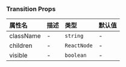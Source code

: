 ### Transition Props

| 属性名 | 描述 | 类型 | 默认值 |
| :-- | :-- | :-- | :-- |
| className | - | `string` | - |
| children | - | `ReactNode` | - |
| visible | - | `boolean` | - |
